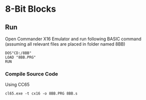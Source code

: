 # 8-Bit Blocks

## Run
Open Commander X16 Emulator and run following BASIC command (assuming all relevant files are placed in folder named 8BB)
```
DOS"CD:/8BB"
LOAD "8BB.PRG"
RUN
```

### Compile Source Code
Using CC65
```
cl65.exe -t cx16 -o 8BB.PRG 8BB.s
```
